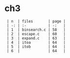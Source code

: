 # ch3

     | n  | files       | page |
     | -: | :-          | -:   |
     | 1  | binsearch.c | 58   |
     | 2  | escape.c    | 60   |
     | 3  | expand.c    | 63   |
     | 4  | itoa        | 64   |
     | 5  | itob        | 64   |
     | 6  |             | 64   |
